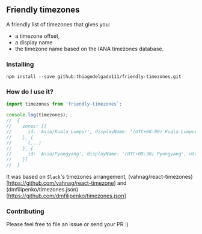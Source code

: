 Friendly timezones
---

A friendly list of timezones that gives you:
- a timezone offset,
- a display name
- the timezone name based on the IANA timezones database.

### Installing

```shell
npm install --save github:thiagodelgado111/friendly-timezones.git
```

### How do I use it?

```js
import timezones from 'friendly-timezones`;

console.log(timezones);
//  {
//    zones: [{
//      id: 'Asia/Kuala_Lumpur', displayName: '(UTC+08:00) Kuala Lumpur, Singapore', utcOffset: 8
//    }, {
//      (...)
//    }, {
//      id: 'Asia/Pyongyang', displayName: '(UTC+08:30) Pyongyang', utcOffset: 8.5
//    }]
//  }
```

It was based on `Slack`'s timezones arrangement, (vahnag/react-timezones)[https://github.com/vahnag/react-timezone] and (dmfilipenko/timezones.json)[https://github.com/dmfilipenko/timezones.json]

### Contributing
Please feel free to file an issue or send your PR :)
